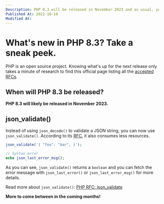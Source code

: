 ```yaml
---
Description: PHP 8.3 will be released in November 2023 and as usual, you need to be upn to date with new features and breaking changes for easy transitions.
Published At: 2022-10-10
Modified At:
---
```


# What's new in PHP 8.3? Take a sneak peek.

PHP is an open source project. Knowing what's up for the next release only takes a minute of research to find this official page listing all the [accepted RFCs](https://wiki.php.net/rfc).

## When will PHP 8.3 be released?

**PHP 8.3 will likely be released in November 2023.**

## json_validate()

Instead of using `json_decode()` to validate a JSON string, you can now use `json_validate()`. According to its [RFC](https://wiki.php.net/rfc/json_validate), it also consumes less resources.

```php
json_validate('{ "foo": "bar", }');

// Syntax error
echo json_last_error_msg();
```

As you can see, `json_validate()` returns a `boolean` and you can fetch the error message with `json_last_error()` or `json_last_error_msg()` for more details.

Read more about `json_validate()`: [PHP RFC: json_validate](https://wiki.php.net/rfc/json_validate)

<span class="text-xl">**More to come between in the coming months!**</span>
